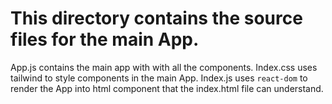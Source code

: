 # This directory contains the source files for the main App.

App.js contains the main app with with all the components.
Index.css uses tailwind to style components in the main App.
Index.js uses `react-dom` to render the App into html component that the index.html file can understand.
